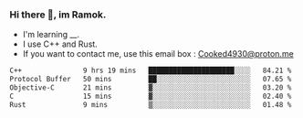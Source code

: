 ### Hi there 👋, im Ramok.

- I'm learning __.
- I use C++ and Rust.
- If you want to contact me, use this email box : Cooked4930@proton.me

<!--START_SECTION:waka-->

```txt
C++               9 hrs 19 mins   █████████████████████░░░░   84.21 %
Protocol Buffer   50 mins         ██░░░░░░░░░░░░░░░░░░░░░░░   07.65 %
Objective-C       21 mins         ▓░░░░░░░░░░░░░░░░░░░░░░░░   03.20 %
C                 15 mins         ▓░░░░░░░░░░░░░░░░░░░░░░░░   02.40 %
Rust              9 mins          ▒░░░░░░░░░░░░░░░░░░░░░░░░   01.48 %
```

<!--END_SECTION:waka-->
